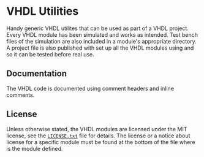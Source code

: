 # VHDL Utilities

Handy generic VHDL utilites that can be used as part of a VHDL project. Every VHDL module has been simulated and works as intended. Test bench files of the simulation are also included in a module's appropriate directory. A project file is also published with set up all the VHDL modules using and so it can be tested before real use.

## Documentation

The VHDL code is documented using comment headers and inline comments.

## License

Unless otherwise stated, the VHDL modules are licensed under the MIT license, see the [`LICENSE.txt`](LICENSE.txt) file for details. The license or a notice about license for a specific module must be found at the bottom of the file where is the module defined.
